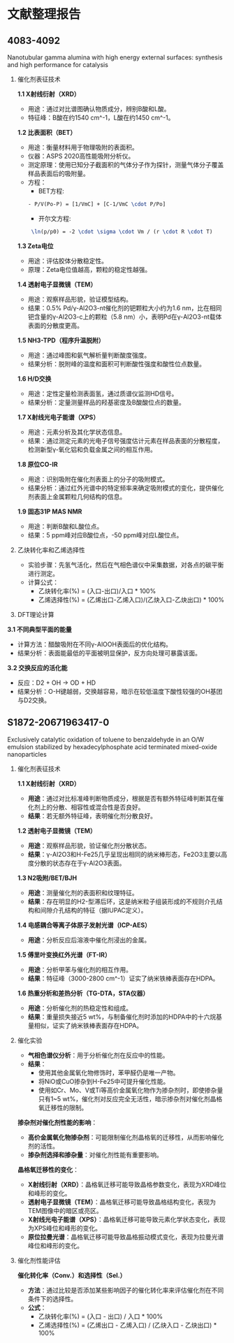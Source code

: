# 文献整理报告

## 4083-4092

Nanotubular gamma alumina with high energy external surfaces: synthesis and high performance for catalysis

1. 催化剂表征技术

   **1.1 X射线衍射（XRD）**

   - 用途：通过对比谱图确认物质成分，辨别B酸和L酸。
   - 特征峰：B酸在约1540 cm^-1，L酸在约1450 cm^-1。

   **1.2 比表面积（BET）**

   - 用途：衡量材料用于物理吸附的表面积。
   - 仪器：ASPS 2020高性能吸附分析仪。
   - 测定原理：使用已知分子截面积的气体分子作为探针，测量气体分子覆盖样品表面后的吸附量。
   - 方程：
       - BET方程: 
       ```tex
       - P/V(Po-P) = [1/VmC] + [C-1/VmC \cdot P/Po] 
       ```
       - 开尔文方程:
       ```tex
        \ln(p/p0) = -2 \cdot \sigma \cdot Vm / (r \cdot R \cdot T)  
       ```

   **1.3 Zeta电位**

   - 用途：评估胶体分散稳定性。
   - 原理：Zeta电位值越高，颗粒的稳定性越强。

   **1.4 透射电子显微镜（TEM）**

   - 用途：观察样品形貌，验证模型结构。
   - 结果：0.5% Pd/γ-Al2O3-nt催化剂的钯颗粒大小约为1.6 nm，比在相同钯含量的γ-Al2O3-c上的颗粒（5.8
     nm）小，表明Pd在γ-Al2O3-nt载体表面的分散度更高。

   **1.5 NH3-TPD（程序升温脱附）**

   - 用途：通过峰图和氨气解析量判断酸度强度。
   - 结果分析：脱附峰的温度和面积可判断酸性强度和酸性位点数量。

   **1.6 H/D交换**

   - 用途：定性定量检测表面氢，通过质谱仪监测HD信号。
   - 结果分析：定量测量样品的羟基密度及B酸酸位点的数量。

   **1.7 X射线光电子能谱（XPS）**

   - 用途：元素分析及其化学状态信息。
   - 结果：通过测定元素的光电子信号强度估计元素在样品表面的分散程度，检测新型γ-氧化铝和负载金属之间的相互作用。

   **1.8 原位CO-IR**

   - 用途：识别吸附在催化剂表面上的分子的吸附模式。
   - 结果分析：通过红外光谱中的特定频率来确定吸附模式的变化，提供催化剂表面上金属颗粒几何结构的信息。

   **1.9 固态31P MAS NMR**

   - 用途：判断B酸和L酸位点。
   - 结果：5 ppm峰对应B酸位点，-50 ppm峰对应L酸位点。

2. 乙炔转化率和乙烯选择性

   - 实验步骤：先氢气活化，然后在气相色谱仪中采集数据，对各点的碳平衡进行测定。
   - 计算公式：
       - 乙炔转化率(%) = (入口-出口)/入口 * 100%
       - 乙烯选择性(%) = (乙烯出口-乙烯入口)/(乙炔入口-乙炔出口) * 100%

3. DFT理论计算

**3.1 不同典型平面的能量**

- 计算方法：醋酸吸附在不同γ-AlOOH表面后的优化结构。
- 结果分析：表面能最低的平面被明显保护，反方向处理可暴露该面。

**3.2 交换反应的活化能**

- 反应：D2 + OH → OD + HD
- 结果分析：O-H键越弱，交换越容易，暗示在较低温度下酸性较强的OH基团与D2交换。

## S1872-20671963417-0

Exclusively catalytic oxidation of toluene to benzaldehyde in an O/W emulsion stabilized by hexadecylphosphate acid terminated mixed-oxide nanoparticles

1. 催化剂表征技术

   **1.1 X射线衍射（XRD）**
   
   - **用途**：通过对比标准峰判断物质成分，根据是否有额外特征峰判断其在催化剂上的分散、相容性或混合性是否良好。
   - **结果**：若无额外特征峰，表明催化剂分散良好。
   
   **1.2 透射电子显微镜（TEM）**
   
   - **用途**：观察样品形貌，验证催化剂分散状态。
   - **结果**：γ-Al2O3和H-Fe25几乎呈现出相同的纳米棒形态，Fe2O3主要以高度分散的状态存在于γ-Al2O3表面。
   
   **1.3 N2吸附/BET/BJH**
   
   - **用途**：测量催化剂的表面积和纹理特征。
   - **结果**：存在明显的H2-型滞后环，这是纳米粒子组装形成的不规则介孔结构和间隙介孔结构的特征（据IUPAC定义）。
   
   **1.4 电感耦合等离子体原子发射光谱（ICP-AES）**
   
   - **用途**：分析反应后溶液中催化剂浸出的金属。
   
   **1.5 傅里叶变换红外光谱（FT-IR）**
   
   - **用途**：分析甲苯与催化剂的相互作用。
   - **结果**：特征峰（3000-2800 cm^-1）证实了纳米铁棒表面存在HDPA。
   
   **1.6 热重分析和差热分析（TG-DTA，STA仪器）**
   
   - **用途**：分析催化剂的热稳定性和组成。
   - **结果**：重量损失接近5 wt%，与制备催化剂时添加的HDPA中的十六烷基量相似，证实了纳米铁棒表面存在HDPA。

2. 催化实验

   - **气相色谱仪分析**：用于分析催化剂在反应中的性能。
   - **结果**：
       - 使用其他金属氧化物修饰时，苯甲醛仍是唯一产物。
       - 将NiO或CuO掺杂到H-Fe25中可提升催化性能。
       - 使用如Cr、Mo、V或Ti等高价金属氧化物作为掺杂剂时，即使掺杂量只有1~5 wt%，催化剂对反应完全无活性，暗示掺杂剂对催化剂晶格氧迁移性的限制。
   
   **掺杂剂对催化剂性能的影响**：
   
   - **高价金属氧化物掺杂剂**：可能限制催化剂晶格氧的迁移性，从而影响催化剂的活性。
   - **掺杂剂选择和掺杂量**：对催化剂性能有重要影响。
   
   **晶格氧迁移性的变化**：
   
   - **X射线衍射（XRD）**：晶格氧迁移可能导致晶格参数变化，表现为XRD峰位和峰形的变化。
   - **透射电子显微镜（TEM）**：晶格氧迁移可能导致晶格结构变化，表现为TEM图像中的暗区或亮区。
   - **X射线光电子能谱（XPS）**：晶格氧迁移可能导致元素化学状态变化，表现为XPS峰位和峰形的变化。
   - **原位拉曼光谱**：晶格氧迁移可能导致晶格振动模式变化，表现为拉曼光谱峰位和峰形的变化。

3. 催化剂性能评估

   **催化转化率（Conv.）和选择性（Sel.）**
   
   - **方法**：通过比较是否添加某些影响因子的催化转化率来评估催化剂在不同条件下的选择性。
   - **公式**：
       - 乙炔转化率(%) = (入口 - 出口) / 入口 * 100%
       - 乙烯选择性(%) = (乙烯出口 - 乙烯入口) / (乙炔入口 - 乙炔出口) * 100%

